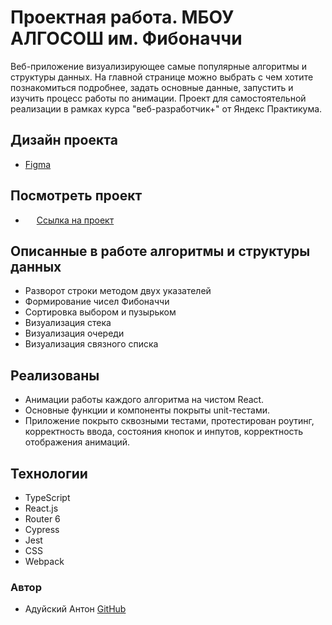 # Проектная работа. МБОУ АЛГОСОШ им. Фибоначчи

Веб-приложение визуализирующее самые популярные алгоритмы и структуры данных. На главной странице можно выбрать с чем хотите познакомиться подробнее, задать основные данные, запустить и изучить процесс работы по анимации. Проект для самостоятельной реализации в рамках курса "веб-разработчик+" от Яндекс Практикума.

## Дизайн проекта

* [Figma](https://www.figma.com/file/RIkypcTQN5d37g7RRTFid0/Algososh_external_link?node-id=0%3A1)

## Посмотреть проект

* &emsp; [Ссылка на проект](https://AntonAduisky.github.io/algososh/)

## Описанные в работе алгоритмы и структуры данных

* Разворот строки методом двух указателей
* Формирование чисел Фибоначчи
* Сортировка выбором и пузырьком
* Визуализация стека
* Визуализация очереди
* Визуализация связного списка

## Реализованы

* Анимации работы каждого алгоритма на чистом React.
* Основные функции и компоненты покрыты unit-тестами.
* Приложение покрыто сквозными тестами, протестирован роутинг, корректность ввода, состояния кнопок и инпутов, корректность отображения анимаций.

## Технологии

* TypeScript
* React.js
* Router 6
* Cypress
* Jest
* CSS
* Webpack

### Автор

* Адуйский Антон [GitHub](https://github.com/AntonAduisky)
